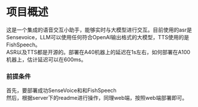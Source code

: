 # 项目概述  
这是一个集成的语音交互小助手，能够实时与大模型进行交互。目前使用的asr是Sensevoice，LLM可以使用任何符合OpenAI输出格式的大模型，TTS使用的是FishSpeech。  
ASR以及TTS都是开源的。部署在A40机器上的延迟在1s左右，如何部署在A100机器上，估计延迟可以在600ms。  

### 前提条件  

首先，要部署成功SenseVoice和和FishSpeech  
然后，根据server下的readme进行操作，同理web端，按照web端部署即可。



